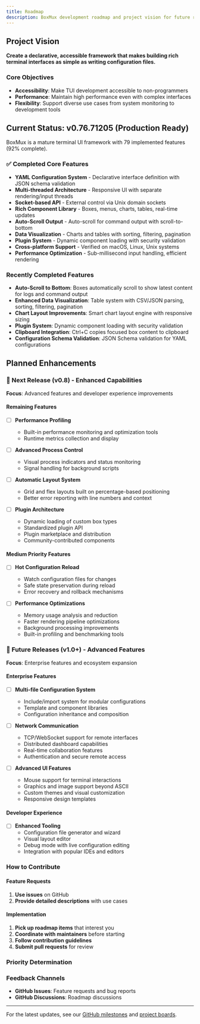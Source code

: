 ```yaml
---
title: Roadmap
description: BoxMux development roadmap and project vision for future releases.
---
```



## Project Vision

**Create a declarative, accessible framework that makes building rich terminal interfaces as simple as writing configuration files.**

### Core Objectives

- **Accessibility**: Make TUI development accessible to non-programmers
- **Performance**: Maintain high performance even with complex interfaces  
- **Flexibility**: Support diverse use cases from system monitoring to development tools

## Current Status: v0.76.71205 (Production Ready)

BoxMux is a mature terminal UI framework with 79 implemented features (92% complete).

### ✅ Completed Core Features

- **YAML Configuration System** - Declarative interface definition with JSON schema validation
- **Multi-threaded Architecture** - Responsive UI with separate rendering/input threads
- **Socket-based API** - External control via Unix domain sockets
- **Rich Component Library** - Boxes, menus, charts, tables, real-time updates
- **Auto-Scroll Output** - Auto-scroll for command output with scroll-to-bottom
- **Data Visualization** - Charts and tables with sorting, filtering, pagination
- **Plugin System** - Dynamic component loading with security validation
- **Cross-platform Support** - Verified on macOS, Linux, Unix systems
- **Performance Optimization** - Sub-millisecond input handling, efficient rendering

### Recently Completed Features

- **Auto-Scroll to Bottom**: Boxes automatically scroll to show latest content for logs and command output  
- **Enhanced Data Visualization**: Table system with CSV/JSON parsing, sorting, filtering, pagination
- **Chart Layout Improvements**: Smart chart layout engine with responsive sizing
- **Plugin System**: Dynamic component loading with security validation
- **Clipboard Integration**: Ctrl+C copies focused box content to clipboard
- **Configuration Schema Validation**: JSON Schema validation for YAML configurations

## Planned Enhancements

### 🎯 Next Release (v0.8) - Enhanced Capabilities

**Focus**: Advanced features and developer experience improvements

#### Remaining Features

- [ ] **Performance Profiling**
  - Built-in performance monitoring and optimization tools
  - Runtime metrics collection and display

- [ ] **Advanced Process Control**  
  - Visual process indicators and status monitoring
  - Signal handling for background scripts

- [ ] **Automatic Layout System**
  - Grid and flex layouts built on percentage-based positioning
  - Better error reporting with line numbers and context

- [ ] **Plugin Architecture**
  - Dynamic loading of custom box types
  - Standardized plugin API
  - Plugin marketplace and distribution
  - Community-contributed components

#### Medium Priority Features  

- [ ] **Hot Configuration Reload**
  - Watch configuration files for changes
  - Safe state preservation during reload
  - Error recovery and rollback mechanisms

- [ ] **Performance Optimizations**
  - Memory usage analysis and reduction
  - Faster rendering pipeline optimizations
  - Background processing improvements
  - Built-in profiling and benchmarking tools

### 🚀 Future Releases (v1.0+) - Advanced Features

**Focus**: Enterprise features and ecosystem expansion

#### Enterprise Features

- [ ] **Multi-file Configuration System**
  - Include/import system for modular configurations
  - Template and component libraries
  - Configuration inheritance and composition

- [ ] **Network Communication**
  - TCP/WebSocket support for remote interfaces
  - Distributed dashboard capabilities
  - Real-time collaboration features
  - Authentication and secure remote access

- [ ] **Advanced UI Features**
  - Mouse support for terminal interactions
  - Graphics and image support beyond ASCII
  - Custom themes and visual customization
  - Responsive design templates

#### Developer Experience

- [ ] **Enhanced Tooling**
  - Configuration file generator and wizard
  - Visual layout editor
  - Debug mode with live configuration editing
  - Integration with popular IDEs and editors

### How to Contribute

#### Feature Requests

1. **Use issues** on GitHub
2. **Provide detailed descriptions** with use cases

#### Implementation

1. **Pick up roadmap items** that interest you
2. **Coordinate with maintainers** before starting
3. **Follow contribution guidelines**
4. **Submit pull requests** for review

### Priority Determination

### Feedback Channels

- **GitHub Issues**: Feature requests and bug reports
- **GitHub Discussions**: Roadmap discussions

---

For the latest updates, see our [GitHub milestones](https://github.com/jowharshamshiri/boxmux/milestones) and [project boards](https://github.com/jowharshamshiri/boxmux/projects).
